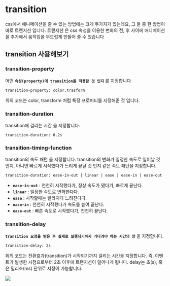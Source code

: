 # transition

css에서 애니메이션을 줄 수 있는 방법에는 크게 두가지가 있는데요, 그 둘 중 한 방법이 바로 트랜지션 입니다.
트랜지션 은 css 속성을 이용한 변화의 전, 후 사이에 애니메이션을 추가해서 움직임을 부드럽게 만들어 줄 수 있습니다

## transition 사용해보기

### transition-property

어떤 **`속성(property)에 transition을 적용할 것 인지`** 를 지정합니다
```
transition-property: color,trasform
```
위의 코드는 color, transform 처럼 특정 프로퍼티를 지정해준 것 입니다.

 ###  transition-duration

 transition에 걸리는 시간 을 지정합니다.
 ```
 transition-duration: 0.2s
 ```

 ### transition-timing-function

 transition의 속도 패턴 을 지정합니다.
transition의 변화가 일정한 속도로 일어날 것 인지, 아니면 빠르게 시작했다가 느리게 끝날 것 인지 같은 속도 패턴을 지정합니다.
```
transition-duration: ease-in-out | linear | ease | ease-in | ease-out
```

- **`ease-in-out`** : 천천히 시작했다가, 정상 속도가 됐다가, 빠르게 끝난다.
- **`linear`** : 일정한 속도로 변화한다다.
- **`ease`** : 시작할때는 빨라지다 느려진다다.
- **`ease-in`** : 천천히 시작했다가 속도를 높여 끝난다.
- **`ease-out`** : 빠른 속도로 시작했다가, 천천히 끝난다.

### transition-delay

**`transition 요청을 받은 후 실제로 실행되기까지 기다려야 하는 시간의 양`** 을 지정합니다.
```
transition-delay: 2s
```
위의 코드는 전환효과(transition)가 시작되기까지 걸리는 시간을 지정합니다.
즉, 이벤트가 발생한 시점으로부터 2초 이후에 트랜지션이 일어나게 됩니다.
delay는 초(s), 혹은 밀리초(ms) 단위로 지정이 가능합니다.

<img src="./img/transition.png">